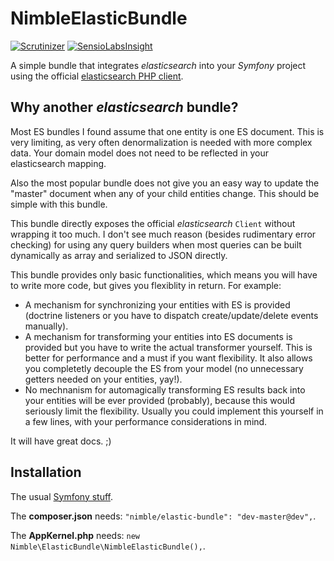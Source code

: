 NimbleElasticBundle
===================

[![Scrutinizer](https://scrutinizer-ci.com/g/NimbleCo/NimbleElasticBundle/badges/quality-score.png)](https://scrutinizer-ci.com/g/NimbleCo/NimbleElasticBundle/)
[![SensioLabsInsight](https://insight.sensiolabs.com/projects/c542fed2-84e7-4516-ae24-85b873c574b7/mini.png)](https://insight.sensiolabs.com/projects/c542fed2-84e7-4516-ae24-85b873c574b7)

A simple bundle that integrates _elasticsearch_ into your _Symfony_ project using the official
[elasticsearch PHP client](https://github.com/elastic/elasticsearch-php).

## Why another _elasticsearch_ bundle?

Most ES bundles I found assume that one entity is one ES document. This is very limiting, as very often
denormalization is needed with more complex data. Your domain model does not need to be reflected in your
elasticsearch mapping.

Also the most popular bundle does not give you an easy way to update the "master" document when any of your
child entities change. This should be simple with this bundle.

This bundle directly exposes the official _elasticsearch_ `Client` without wrapping it too much. I don't see
much reason (besides rudimentary error checking) for using any query builders when most queries can be built
dynamically as array and serialized to JSON directly.

This bundle provides only basic functionalities, which means you will have to write more code, but gives you
flexiblity in return. For example:
* A mechanism for synchronizing your entities with ES is provided (doctrine listeners or you have to dispatch
create/update/delete events manually).
* A mechanism for transforming your entities into ES documents is provided but you have to write the actual 
transformer yourself. This is better for performance and a must if you want flexibility. It also allows you 
completetly decouple the ES from your model (no unnecessary getters needed on your entities, yay!).
* No mechnanism for automagically transforming ES results back into your entities will be ever provided 
(probably), because this would seriously limit the flexibility. Usually you could implement this yourself in 
a few lines, with your performance considerations in mind.

It will have great docs. ;)

## Installation

The usual [Symfony stuff](http://symfony.com/doc/current/cookbook/bundles/installation.html).

The **composer.json** needs: `"nimble/elastic-bundle": "dev-master@dev",`.

The **AppKernel.php** needs: `new Nimble\ElasticBundle\NimbleElasticBundle(),`.

